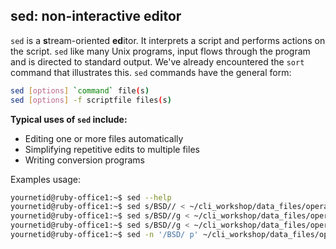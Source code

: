## sed: non-interactive editor

`sed` is a **s**tream-oriented **ed**itor. It interprets a script and performs actions on the script. `sed` like many Unix programs, input flows through the program and is directed to standard output. We've already encountered the `sort` command that illustrates this. `sed` commands have the general form:

```bash
sed [options] `command` file(s)
sed [options] -f scriptfile files(s)
```
**Typical uses of `sed` include:**

* Editing one or more files automatically
* Simplifying repetitive edits to multiple files
* Writing conversion programs

Examples usage:

```bash
yournetid@ruby-office1:~$ sed --help
yournetid@ruby-office1:~$ sed s/BSD// < ~/cli_workshop/data_files/operatingsystemlist
yournetid@ruby-office1:~$ sed s/BSD//g < ~/cli_workshop/data_files/operatingsystemlist
yournetid@ruby-office1:~$ sed s/BSD//g < ~/cli_workshop/data_files/operatingsystemlist > nobsdlist
yournetid@ruby-office1:~$ sed -n '/BSD/ p' ~/cli_workshop/data_files/operatingsystemlist
```
